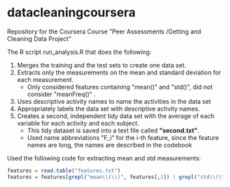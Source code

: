 datacleaningcoursera
====================

Repository for the Coursera Course "Peer Assessments /Getting and Cleaning Data Project"

The R script run_analysis.R that does the following:

1. Merges the training and the test sets to create one data set.
2. Extracts only the measurements on the mean and standard deviation for each measurement. 
    *  Only considered features containing "mean()" and "std()", did not consider "meanFreq()" .
3. Uses descriptive activity names to name the activities in the data set
4. Appropriately labels the data set with descriptive activity names. 
5. Creates a second, independent tidy data set with the average of each variable for each activity and each subject. 
    *  This tidy dataset is saved into a text file called **"second.txt"**.
	*  Used name abbreviations "F_i" for the i-th feature, since the feature names are long, the names are described in the codebook
	
Used the following code for extracting mean and std measurements:
~~~R
features = read.table("features.txt")
features = features[grepl("mean\\(\\)", features[,2]) | grepl("std\\(\\)", features[,2]),]
~~~


